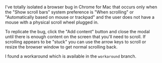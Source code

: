 I've totally isolated a browser bug in Chrome for Mac that occurs only when the "Show scroll bars" system preference is "When scrolling" or "Automatically based on mouse or trackpad" and the user does not have a mouse with a physical scroll wheel plugged in.

To replicate the bug, click the "Add content" button and close the modal until there is enough content on the screen that you'll need to scroll. If scrolling appears to be "stuck" you can use the arrow keys to scroll or resize the browser window to get normal scrolling back.

I found a workaround which is available in the `workaround` branch.